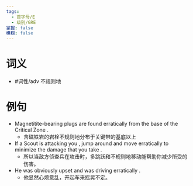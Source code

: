 ```yaml
---
tags:
  - 首字母/E
  - 级别/GRE
掌握: false
模糊: false
---
```

# 词义
- #词性/adv  不规则地
# 例句
- Magnetitite-bearing plugs are found erratically from the base of the Critical Zone .
	- 含磁铁岩的岩栓不规则地分布于关键带的基底以上
- If a Scout is attacking you , jump around and move erratically to minimize the damage that you take .
	- 所以当敌方侦查兵在攻击时，多跳跃和不规则地移动能帮助你减少所受的伤害。
- He was obviously upset and was driving erratically .
	- 他显然心烦意乱，开起车来摇晃不定。
